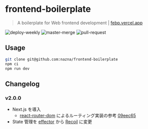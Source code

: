# frontend-boilerplate

> A boilerplate for Web frontend development | [febp.vercel.app](https://febp.vercel.app/)

![deploy-weekly](https://github.com/nazna/frontend-boilerplate/workflows/deploy-weekly/badge.svg)
![master-merge](https://github.com/nazna/frontend-boilerplate/workflows/master-merge/badge.svg)
![pull-request](https://github.com/nazna/frontend-boilerplate/workflows/pull-request/badge.svg)

## Usage

```sh
git clone git@github.com:nazna/frontend-boilerplate
npm ci
npm run dev
```

## Changelog

### v2.0.0

- Next.js を導入
  - [react-router-dom](https://github.com/ReactTraining/react-router) によるルーティング実装の参考 [09eec65](https://github.com/nazna/frontend-boilerplate/commit/09eec65415e9c03ec7483e888b07268499ce1ffa)
- State 管理を [effector](https://github.com/effector/effector) から [Recoil](https://github.com/facebookexperimental/Recoil) に変更
